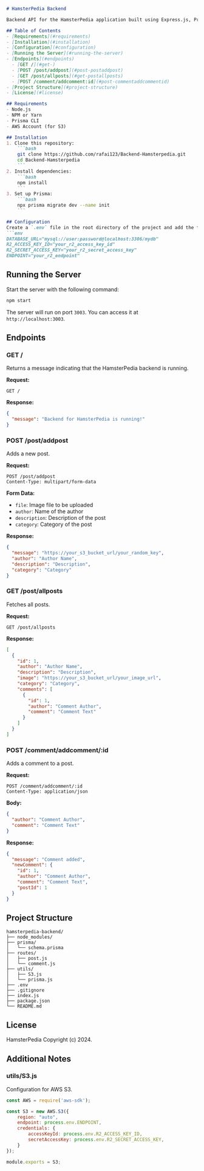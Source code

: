```markdown
# HamsterPedia Backend

Backend API for the HamsterPedia application built using Express.js, Prisma, Multer, and AWS S3.

## Table of Contents
- [Requirements](#requirements)
- [Installation](#installation)
- [Configuration](#configuration)
- [Running the Server](#running-the-server)
- [Endpoints](#endpoints)
  - [GET /](#get-)
  - [POST /post/addpost](#post-postaddpost)
  - [GET /post/allposts](#get-postallposts)
  - [POST /comment/addcomment:id](#post-commentaddcommentid)
- [Project Structure](#project-structure)
- [License](#license)

## Requirements
- Node.js
- NPM or Yarn
- Prisma CLI
- AWS Account (for S3)

## Installation
1. Clone this repository:
    ```bash
    git clone https://github.com/rafai123/Backend-Hamsterpedia.git
    cd Backend-Hamsterpedia
    ```
2. Install dependencies:
    ```bash
    npm install
    ```
3. Set up Prisma:
    ```bash
    npx prisma migrate dev --name init
    ```

## Configuration
Create a `.env` file in the root directory of the project and add the following configuration:
```env
DATABASE_URL="mysql://user:password@localhost:3306/mydb"
R2_ACCESS_KEY_ID="your_r2_access_key_id"
R2_SECRET_ACCESS_KEY="your_r2_secret_access_key"
ENDPOINT="your_r2_endpoint"
```

## Running the Server
Start the server with the following command:
```bash
npm start
```
The server will run on port `3003`. You can access it at `http://localhost:3003`.

## Endpoints

### GET /
Returns a message indicating that the HamsterPedia backend is running.

**Request:**
```http
GET /
```

**Response:**
```json
{
  "message": "Backend for HamsterPedia is running!"
}
```

### POST /post/addpost
Adds a new post.

**Request:**
```http
POST /post/addpost
Content-Type: multipart/form-data
```

**Form Data:**
- `file`: Image file to be uploaded
- `author`: Name of the author
- `description`: Description of the post
- `category`: Category of the post

**Response:**
```json
{
  "message": "https://your_s3_bucket_url/your_random_key",
  "author": "Author Name",
  "description": "Description",
  "category": "Category"
}
```

### GET /post/allposts
Fetches all posts.

**Request:**
```http
GET /post/allposts
```

**Response:**
```json
[
  {
    "id": 1,
    "author": "Author Name",
    "description": "Description",
    "image": "https://your_s3_bucket_url/your_image_url",
    "category": "Category",
    "comments": [
      {
        "id": 1,
        "author": "Comment Author",
        "comment": "Comment Text"
      }
    ]
  }
]
```

### POST /comment/addcomment/:id
Adds a comment to a post.

**Request:**
```http
POST /comment/addcomment/:id
Content-Type: application/json
```

**Body:**
```json
{
  "author": "Comment Author",
  "comment": "Comment Text"
}
```

**Response:**
```json
{
  "message": "Comment added",
  "newComment": {
    "id": 1,
    "author": "Comment Author",
    "comment": "Comment Text",
    "postId": 1
  }
}
```

## Project Structure
```
hamsterpedia-backend/
├── node_modules/
├── prisma/
│   └── schema.prisma
├── routes/
│   ├── post.js
│   └── comment.js
├── utils/
│   ├── S3.js
│   └── prisma.js
├── .env
├── .gitignore
├── index.js
├── package.json
└── README.md
```

## License
HamsterPedia Copyright (c) 2024.

## Additional Notes

### utils/S3.js

Configuration for AWS S3.

```javascript
const AWS = require('aws-sdk');

const S3 = new AWS.S3({
    region: "auto",
    endpoint: process.env.ENDPOINT,
    credentials: {
        accessKeyId: process.env.R2_ACCESS_KEY_ID,
        secretAccessKey: process.env.R2_SECRET_ACCESS_KEY,
    }
});

module.exports = S3;
```
```
